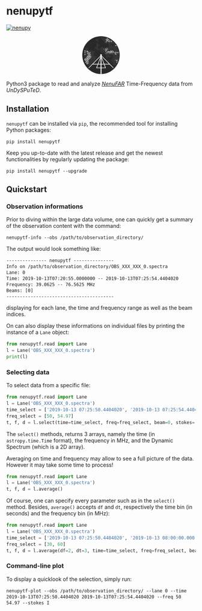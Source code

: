 # **nenupytf**

[![nenupy](https://img.shields.io/pypi/v/nenupytf.svg)](
    https://pypi.python.org/pypi/nenupytf)

<p align="center">
<img src="./Logo-NenuFAR-noir.svg" width="20%">
</p>

Python3 package to read and analyze [*NenuFAR*](https://nenufar.obs-nancay.fr/en/astronomer/) Time-Frequency data from *UnDySPuTeD*.

## Installation
`nenupytf` can be installed via `pip`, the recommended tool for installing Python packages:
```
pip install nenupytf
```
Keep you up-to-date with the latest release and get the newest functionalities by regularly updating the package:  
```
pip install nenupytf --upgrade
```

## Quickstart

### Observation informations
Prior to diving within the large data volume, one can quickly get a summary of the observation content with the command:
```
nenupytf-info --obs /path/to/observation_directory/
```
The output would look something like:
```
--------------- nenupytf ---------------
Info on /path/to/observation_directory/OBS_XXX_XXX_0.spectra
Lane: 0
Time: 2019-10-13T07:20:55.0000000 -- 2019-10-13T07:25:54.4404020
Frequency: 39.0625 -- 76.5625 MHz
Beams: [0]
----------------------------------------
```
displaying for each lane, the time and frequency range as well as the beam indices.

On can also display these informations on individual files by printing the instance of a `Lane` object:
```python
from nenupytf.read import Lane
l = Lane('OBS_XXX_XXX_0.spectra')
print(l)
```

### Selecting data
To select data from a specific file:
```python
from nenupytf.read import Lane
l = Lane('OBS_XXX_XXX_0.spectra')
time_select = ['2019-10-13 07:25:50.4404020', '2019-10-13 07:25:54.4404020']
freq_select = [50, 54.97]
t, f, d = l.select(time=time_select, freq=freq_select, beam=0, stokes='I')
```
The `select()` methods, returns 3 arrays, namely the time (in `astropy.time.Time` format), the frequency in MHz, and the Dynamic Spectrum (which is a 2D array).

Averaging on time and frequency may allow to see a full picture of the data. However it may take some time to process!
```python
from nenupytf.read import Lane
l = Lane('OBS_XXX_XXX_0.spectra')
t, f, d = l.average()
```
Of course, one can specify every parameter such as in the `select()` method. Besides, `average()` accepts `df` and `dt`, respectively the time bin (in seconds) and the frequency bin (in MHz):
```python
from nenupytf.read import Lane
l = Lane('OBS_XXX_XXX_0.spectra')
time_select = ['2019-10-13 07:25:50.4404020', '2019-10-13 08:00:00.000']
freq_select = [30, 60]
t, f, d = l.average(df=2, dt=3, time=time_select, freq=freq_select, beam=0, stokes='I')
```


### Command-line plot
To display a quicklook of the selection, simply run:
```
nenupytf-plot --obs /path/to/observation_directory/ --lane 0 --time 2019-10-13T07:25:50.4404020 2019-10-13T07:25:54.4404020 --freq 50 54.97 --stokes I
```